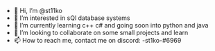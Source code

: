 - 👋 Hi, I’m @st11ko
- 👀 I’m interested in sQl database systems
- 🌱 I’m currently learning c++ c# and going soon into python and java
- 💞️ I’m looking to collaborate on some small projects and learn
- 📫 How to reach me, contact me on discord: -st1ko-#6969
